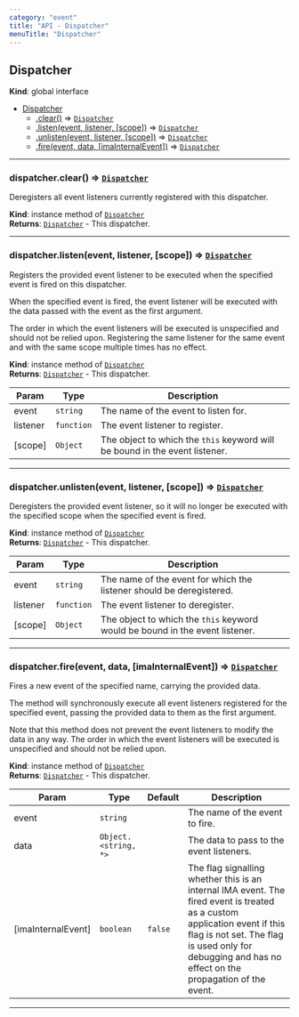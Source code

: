 ```yaml
---
category: "event"
title: "API - Dispatcher"
menuTitle: "Dispatcher"
---
```


## Dispatcher&nbsp;<a name="Dispatcher" href="https://github.com/seznam/ima/tree/17.3.0/event/Dispatcher.js#L12" target="_blank"><span class="icon"><i class="fas fa-external-link-alt fa-xs"></i></span></a>
**Kind**: global interface  

* [Dispatcher](#Dispatcher)
    * [.clear()](#Dispatcher+clear) ⇒ [<code>Dispatcher</code>](#Dispatcher)
    * [.listen(event, listener, [scope])](#Dispatcher+listen) ⇒ [<code>Dispatcher</code>](#Dispatcher)
    * [.unlisten(event, listener, [scope])](#Dispatcher+unlisten) ⇒ [<code>Dispatcher</code>](#Dispatcher)
    * [.fire(event, data, [imaInternalEvent])](#Dispatcher+fire) ⇒ [<code>Dispatcher</code>](#Dispatcher)


* * *

### dispatcher.clear() ⇒ [<code>Dispatcher</code>](#Dispatcher)&nbsp;<a name="Dispatcher+clear" href="https://github.com/seznam/ima/tree/17.3.0/event/Dispatcher.js#L19" target="_blank"><span class="icon"><i class="fas fa-external-link-alt fa-xs"></i></span></a>
Deregisters all event listeners currently registered with this
dispatcher.

**Kind**: instance method of [<code>Dispatcher</code>](#Dispatcher)  
**Returns**: [<code>Dispatcher</code>](#Dispatcher) - This dispatcher.  

* * *

### dispatcher.listen(event, listener, [scope]) ⇒ [<code>Dispatcher</code>](#Dispatcher)&nbsp;<a name="Dispatcher+listen" href="https://github.com/seznam/ima/tree/17.3.0/event/Dispatcher.js#L38" target="_blank"><span class="icon"><i class="fas fa-external-link-alt fa-xs"></i></span></a>
Registers the provided event listener to be executed when the specified
event is fired on this dispatcher.

When the specified event is fired, the event listener will be executed
with the data passed with the event as the first argument.

The order in which the event listeners will be executed is unspecified
and should not be relied upon. Registering the same listener for the
same event and with the same scope multiple times has no effect.

**Kind**: instance method of [<code>Dispatcher</code>](#Dispatcher)  
**Returns**: [<code>Dispatcher</code>](#Dispatcher) - This dispatcher.  

| Param | Type | Description |
| --- | --- | --- |
| event | <code>string</code> | The name of the event to listen for. |
| listener | <code>function</code> | The event listener to register. |
| [scope] | <code>Object</code> | The object to which the <code>this</code> keyword        will be bound in the event listener. |


* * *

### dispatcher.unlisten(event, listener, [scope]) ⇒ [<code>Dispatcher</code>](#Dispatcher)&nbsp;<a name="Dispatcher+unlisten" href="https://github.com/seznam/ima/tree/17.3.0/event/Dispatcher.js#L51" target="_blank"><span class="icon"><i class="fas fa-external-link-alt fa-xs"></i></span></a>
Deregisters the provided event listener, so it will no longer be
executed with the specified scope when the specified event is fired.

**Kind**: instance method of [<code>Dispatcher</code>](#Dispatcher)  
**Returns**: [<code>Dispatcher</code>](#Dispatcher) - This dispatcher.  

| Param | Type | Description |
| --- | --- | --- |
| event | <code>string</code> | The name of the event for which the listener        should be deregistered. |
| listener | <code>function</code> | The event listener to deregister. |
| [scope] | <code>Object</code> | The object to which the <code>this</code> keyword        would be bound in the event listener. |


* * *

### dispatcher.fire(event, data, [imaInternalEvent]) ⇒ [<code>Dispatcher</code>](#Dispatcher)&nbsp;<a name="Dispatcher+fire" href="https://github.com/seznam/ima/tree/17.3.0/event/Dispatcher.js#L73" target="_blank"><span class="icon"><i class="fas fa-external-link-alt fa-xs"></i></span></a>
Fires a new event of the specified name, carrying the provided data.

The method will synchronously execute all event listeners registered for
the specified event, passing the provided data to them as the first
argument.

Note that this method does not prevent the event listeners to modify the
data in any way. The order in which the event listeners will be executed
is unspecified and should not be relied upon.

**Kind**: instance method of [<code>Dispatcher</code>](#Dispatcher)  
**Returns**: [<code>Dispatcher</code>](#Dispatcher) - This dispatcher.  

| Param | Type | Default | Description |
| --- | --- | --- | --- |
| event | <code>string</code> |  | The name of the event to fire. |
| data | <code>Object.&lt;string, \*&gt;</code> |  | The data to pass to the event listeners. |
| [imaInternalEvent] | <code>boolean</code> | <code>false</code> | The flag signalling whether        this is an internal IMA event. The fired event is treated as a        custom application event if this flag is not set.        The flag is used only for debugging and has no effect on the        propagation of the event. |


* * *

